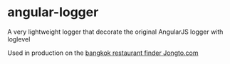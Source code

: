 # angular-logger
A very lightweight logger that decorate the original AngularJS logger with loglevel

Used in production on the [bangkok restaurant finder Jongto.com](http://www.jongto.com)
